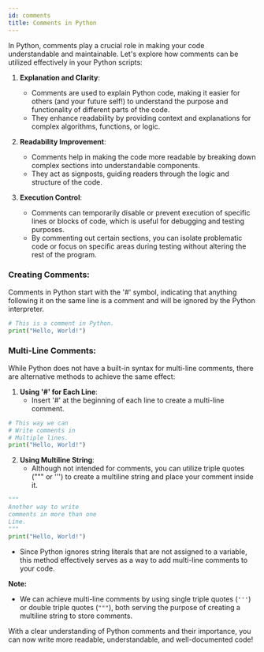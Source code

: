 ```yaml
---
id: comments
title: Comments in Python
---
```


In Python, comments play a crucial role in making your code understandable and maintainable. Let's explore how comments can be utilized effectively in your Python scripts:

1. **Explanation and Clarity**:
   - Comments are used to explain Python code, making it easier for others (and your future self!) to understand the purpose and functionality of different parts of the code.
   - They enhance readability by providing context and explanations for complex algorithms, functions, or logic.

2. **Readability Improvement**:
   - Comments help in making the code more readable by breaking down complex sections into understandable components.
   - They act as signposts, guiding readers through the logic and structure of the code.

3. **Execution Control**:
   - Comments can temporarily disable or prevent execution of specific lines or blocks of code, which is useful for debugging and testing purposes.
   - By commenting out certain sections, you can isolate problematic code or focus on specific areas during testing without altering the rest of the program.

### Creating Comments:

Comments in Python start with the '#' symbol, indicating that anything following it on the same line is a comment and will be ignored by the Python interpreter.

```python title=single_Line.py
# This is a comment in Python.
print("Hello, World!")
```

### Multi-Line Comments:

While Python does not have a built-in syntax for multi-line comments, there are alternative methods to achieve the same effect:

1. **Using '#' for Each Line**:
   - Insert '#' at the beginning of each line to create a multi-line comment.
   
```python title=multi_Line.py
# This way we can
# Write comments in 
# Multiple lines. 
print("Hello, World!")
```

2. **Using Multiline String**:
   - Although not intended for comments, you can utilize triple quotes (""" or ''') to create a multiline string and place your comment inside it.
   
```python title=multi_Line.py
"""
Another way to write
comments in more than one
Line.
"""
print("Hello, World!")
```

   - Since Python ignores string literals that are not assigned to a variable, this method effectively serves as a way to add multi-line comments to your code.

**Note:**
- We can achieve multi-line comments by using single triple quotes (`'''`) or double triple quotes (`"""`), both serving the purpose of creating a multiline string to store comments.

With a clear understanding of Python comments and their importance, you can now write more readable, understandable, and well-documented code!